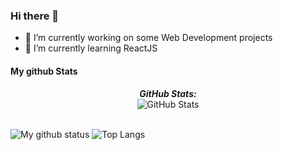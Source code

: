### Hi there 👋
- 🔭 I’m currently working on some Web Development projects
- 🌱 I’m currently learning ReactJS

#### My github Stats

<div>
<!--   <p align="center">
    <b><em>Now listening to:</em></b> <br/>
    <img src="https://spotify-github-profile.vercel.app/api/view?uid=Bhargavi-hash&cover_image=true&theme=novatorem" alt="Now Listenting to" />
  </p> -->
  
  <p align="center">
  <b><em>GitHub Stats:</em></b> <br/>
    <img src="https://github-readme-streak-stats.herokuapp.com/?user=gurucharan2206" alt="GitHub Stats" /> <br/><br/>
  
</div>

![My github status](https://github-readme-stats.vercel.app/api?username=gurucharan2206&show_icons=true&include_all_commits=true)
![Top Langs](https://github-readme-stats.vercel.app/api/top-langs/?username=gurucharan2206)

<!--
**gurucharan2206/gurucharan2206** is a ✨ _special_ ✨ repository because its `README.md` (this file) appears on your GitHub profile.

Here are some ideas to get you started:

- 🔭 I’m currently working on ...
- 🌱 I’m currently learning ...
- 👯 I’m looking to collaborate on ...
- 🤔 I’m looking for help with ...
- 💬 Ask me about ...
- 📫 How to reach me: ...
- 😄 Pronouns: ...
- ⚡ Fun fact: ...
-->
